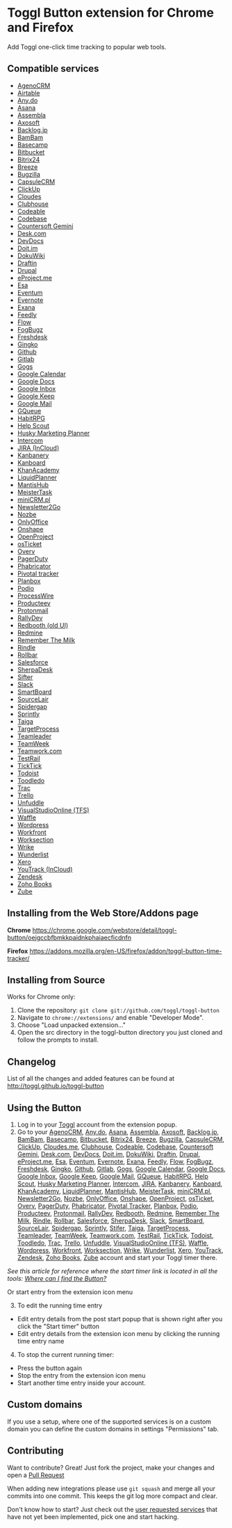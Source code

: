 # Toggl Button extension for Chrome and Firefox

Add Toggl one-click time tracking to popular web tools.

## Compatible services
  - [AgenoCRM][81]
  - [Airtable][114]
  - [Any.do][23]
  - [Asana][5]
  - [Assembla][46]
  - [Axosoft][32]
  - [Backlog.jp][96]
  - [BamBam][43]
  - [Basecamp][12]
  - [Bitbucket][15]
  - [Bitrix24][82]
  - [Breeze][42]
  - [Bugzilla][41]
  - [CapsuleCRM][20]
  - [ClickUp][112]
  - [Cloudes][63]
  - [Clubhouse][91]
  - [Codeable][48]
  - [Codebase][107]
  - [Countersoft Gemini][33]
  - [Desk.com][92]
  - [DevDocs][68]
  - [Doit.im][61]
  - [DokuWiki][105]
  - [Draftin][51]
  - [Drupal][34]
  - [eProject.me][64]
  - [Esa][35]
  - [Eventum][49]
  - [Evernote][72]
  - [Exana][85]
  - [Feedly][93]
  - [Flow][37]
  - [FogBugz][52]
  - [Freshdesk][65]
  - [Gingko][54]
  - [Github][4]
  - [Gitlab][7]
  - [Gogs][67]
  - [Google Calendar][39]
  - [Google Docs][17]
  - [Google Inbox][55]
  - [Google Keep][53]
  - [Google Mail][29]
  - [GQueue][44]
  - [HabitRPG][31]
  - [Help Scout][36]
  - [Husky Marketing Planner][103]
  - [Intercom][95]
  - [JIRA (InCloud)][13]
  - [Kanbanery][57]
  - [Kanboard][116]
  - [KhanAcademy][102]
  - [LiquidPlanner][69]
  - [MantisHub][73]
  - [MeisterTask][89]
  - [miniCRM.pl][80]
  - [Newsletter2Go][66]
  - [Nozbe][104]
  - [OnlyOffice][88]
  - [Onshape][115]
  - [OpenProject][78]
  - [osTicket][106]
  - [Overv][90]
  - [PagerDuty][110]
  - [Phabricator][77]
  - [Pivotal tracker][3]
  - [Planbox][58]
  - [Podio][11]
  - [ProcessWire][101]
  - [Producteev][14]
  - [Protonmail][112]
  - [RallyDev][108]
  - [Redbooth (old UI)][10]
  - [Redmine][18]
  - [Remember The Milk][71]
  - [Rindle][83]
  - [Rollbar][111]
  - [Salesforce][50]
  - [SherpaDesk][86]
  - [Sifter][16]
  - [Slack][60]
  - [SmartBoard][76]
  - [SourceLair][70]
  - [Spidergap][109]
  - [Sprintly][38]
  - [Taiga][30]
  - [TargetProcess][74]
  - [Teamleader][94]
  - [TeamWeek][2]
  - [Teamwork.com][28]
  - [TestRail][40]
  - [TickTick][84]
  - [Todoist][24]
  - [Toodledo][27]
  - [Trac][25]
  - [Trello][8]
  - [Unfuddle][6]
  - [VisualStudioOnline (TFS)][75]
  - [Waffle][47]
  - [Wordpress][56]
  - [Workfront][87]
  - [Worksection][9]
  - [Wrike][45]
  - [Wunderlist][26]
  - [Xero][21]
  - [YouTrack (InCloud)][19]
  - [Zendesk][22]
  - [Zoho Books][59]
  - [Zube][79]

## Installing from the Web Store/Addons page

__Chrome__
https://chrome.google.com/webstore/detail/toggl-button/oejgccbfbmkkpaidnkphaiaecficdnfn

__Firefox__
https://addons.mozilla.org/en-US/firefox/addon/toggl-button-time-tracker/

## Installing from Source
Works for Chrome only:

1.  Clone the repository: `git clone git://github.com/toggl/toggl-button`
2.  Navigate to `chrome://extensions/` and enable "Developer Mode".
3.  Choose "Load unpacked extension..."
4.  Open the src directory in the toggl-button directory you just cloned and follow the prompts to install.

## Changelog

List of all the changes and added features can be found at http://toggl.github.io/toggl-button

## Using the Button
1.  Log in to your [Toggl][1] account from the extension popup.
2.  Go to your [AgenoCRM][81], [Any.do][23], [Asana][5], [Assembla][46], [Axosoft][32], [Backlog.jp][96], [BamBam][43], [Basecamp][12], [Bitbucket][15], [Bitrix24][82], [Breeze][42], [Bugzilla][41], [CapsuleCRM][20], [ClickUp][112], [Cloudes.me][63], [Clubhouse][91], [Codeable][48], [Codebase][107], [Countersoft Gemini][33], [Desk.com][92], [DevDocs][68], [Doit.im][61], [DokuWiki][105], [Draftin][51], [Drupal][34], [eProject.me][64], [Esa][35], [Eventum][49], [Evernote][72], [Exana][85], [Feedly][93], [Flow][37], [FogBugz][52], [Freshdesk][65], [Gingko][54], [Github][4], [Gitlab][7], [Gogs][67], [Google Calendar][39], [Google Docs][17], [Google Inbox][55], [Google Keep][53], [Google Mail][29], [GQueue][44], [HabitRPG][31], [Help Scout][36], [Husky Marketing Planner][103], [Intercom][95], [JIRA][13], [Kanbanery][57], [Kanboard][116], [KhanAcademy][102], [LiquidPlanner][69], [MantisHub][73], [MeisterTask][89], [miniCRM.pl][80], [Newsletter2Go][66], [Nozbe][104], [OnlyOffice][88], [Onshape][115], [OpenProject][78], [osTicket][106], [Overv][90], [PagerDuty][110], [Phabricator][77], [Pivotal Tracker][3], [Planbox][58], [Podio][11], [Producteev][14], [Protonmail][113], [RallyDev][108], [Redbooth][10], [Redmine][18], [Remember The Milk][71], [Rindle][83], [Rollbar][111], [Salesforce][50], [SherpaDesk][86], [Slack][60], [SmartBoard][76], [SourceLair][70], [Spidergap][109], [Sprintly][38], [Stifer][16], [Taiga][30], [TargetProcess][74], [Teamleader][94], [TeamWeek][2], [Teamwork.com][28], [TestRail][40], [TickTick][84], [Todoist][24], [Toodledo][27], [Trac][25], [Trello][8], [Unfuddle][6], [VisualStudioOnline (TFS)][75], [Waffle][47], [Wordpress][56], [Workfront][87], [Worksection][9], [Wrike][45], [Wunderlist][26], [Xero][21], [YouTrack][19], [Zendesk][22], [Zoho Books][59], [Zube][79] account and start your Toggl timer there.

_See this article for reference where the start timer link is located in all the tools: [Where can I find the Button?][100]_

Or start entry from the extension icon menu

3. To edit the running time entry
  - Edit entry details from the post start popup that is shown right after you click the "Start timer" button
  - Edit entry details from the extension icon menu by clicking the running time entry name

4. To stop the current running timer:
  - Press the button again
  - Stop the entry from the extension icon menu
  - Start another time entry inside your account.

## Custom domains
If you use a setup, where one of the supported services is on a custom domain you can define the custom domains in settings "Permissions" tab.

## Contributing
Want to contribute? Great! Just fork the project, make your changes and open a [Pull Request][99]

When adding new integrations please use `git squash` and merge all your commits into one commit. This keeps the git log more compact and clear.

Don't know how to start? Just check out the [user requested services][98] that have not yet been implemented, pick one and start hacking.

[1]: https://www.toggl.com/
[2]: https://teamweek.com/
[3]: https://www.pivotaltracker.com/
[4]: https://github.com/
[5]: http://asana.com/
[6]: http://unfuddle.com/
[7]: https://gitlab.com/
[8]: https://trello.com/
[9]: http://worksection.com/
[10]: https://redbooth.com/
[11]: https://podio.com/
[12]: https://basecamp.com/
[13]: https://www.atlassian.com/software/jira
[14]: https://www.producteev.com/
[15]: https://www.bitbucket.org/
[16]: https://www.sifterapp.com/
[17]: https://docs.google.com/
[18]: http://www.redmine.org/
[19]: http://www.jetbrains.com/youtrack/
[20]: http://www.capsulecrm.com/
[21]: https://www.xero.com/
[22]: https://www.zendesk.com/
[23]: http://www.any.do/
[24]: https://todoist.com/
[25]: http://trac.edgewall.org/
[26]: https://www.wunderlist.com
[27]: https://www.toodledo.com/
[28]: https://www.teamwork.com/
[29]: https://mail.google.com
[30]: https://taiga.io/
[31]: https://habitrpg.com
[32]: https://www.axosoft.com
[33]: https://www.countersoft.com
[34]: https://www.drupal.org
[35]: https://esa.io
[36]: http://www.helpscout.net/
[37]: http://getflow.com/
[38]: https://sprint.ly
[39]: https://www.google.com/calendar
[40]: https://testrail.com
[41]: https://bugzilla.mozilla.org/
[42]: http://www.breeze.pm/
[43]: https://www.dobambam.com/
[44]: https://www.gqueues.com/
[45]: https://www.wrike.com/
[46]: https://www.assembla.com/
[47]: https://waffle.io/
[48]: https://www.codeable.io/
[49]: https://launchpad.net/eventum
[50]: http://www.salesforce.com/
[51]: https://draftin.com/
[52]: http://www.fogcreek.com/fogbugz/
[53]: https://keep.google.com/
[54]: https://gingkoapp.com/
[55]: https://inbox.google.com
[56]: https://wordpress.com
[57]: https://www.kanbanery.com/
[58]: http://www.planbox.com/
[59]: https://books.zoho.com/
[60]: https://slack.com/
[61]: https://i.doit.im/
[63]: http://cloudes.me/
[64]: https://eproject.me/
[65]: https://www.freshdesk.com/
[66]: http://www.newsletter2go.com/
[67]: http://gogs.io/
[68]: http://devdocs.io/
[69]: https://www.liquidplanner.com/
[70]: https://www.sourcelair.com/
[71]: https://www.rememberthemilk.com/
[72]: https://www.evernote.com/
[73]: http://www.mantishub.com/
[74]: https://www.targetprocess.com/
[75]: http://www.visualstudio.com/
[76]: http://www.smartboard.cl/
[77]: http://phacility.com/
[78]: https://openproject.com/
[79]: https://zube.io/
[80]: https://minicrm.pl/
[81]: https://agenocrm.com/
[82]: https://www.bitrix24.com/
[83]: https://rindle.com/
[84]: https://ticktick.com/
[85]: https://exana.io/
[86]: http://www.sherpadesk.com/
[87]: https://www.workfront.com/
[88]: https://www.onlyoffice.com/
[89]: https://meistertask.com/
[90]: https://overv.io/
[91]: https://clubhouse.io/
[92]: https://www.desk.com/
[93]: http://feedly.com/
[94]: http://www.teamleader.eu/
[95]: https://www.intercom.com/
[96]: https://www.backlog.jp/
[98]: https://github.com/toggl/toggl-button/wiki/User-requested-buttons
[99]: https://github.com/toggl/toggl-button/pulls
[100]: https://github.com/toggl/toggl-button/wiki/Where-can-I-find-the-Button%3F
[101]: http://processwire.com/
[102]: https://www.khanacademy.org/
[103]: https://www.huskymarketingplanner.com/
[104]: https://nozbe.com/
[105]: https://www.dokuwiki.org/
[106]: http://osticket.com/
[107]: https://www.codebasehq.com/
[108]: https://rally1.rallydev.com/
[109]: https://www.spidergap.com/
[110]: https://www.pagerduty.com/
[111]: https://rollbar.com/
[112]: https://clickup.com/
[113]: https://protonmail.com/
[114]: https://airtable.com
[115]: https://onshape.com/
[116]: https://kanboard.net/

